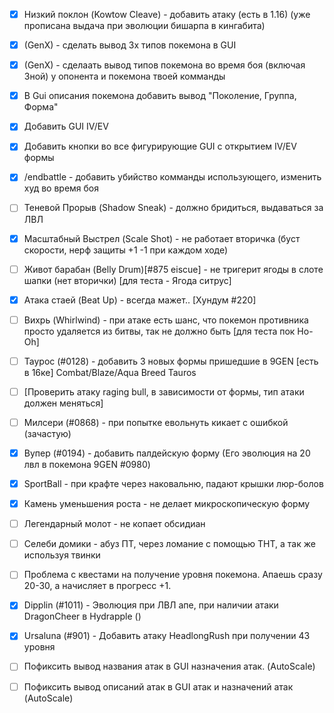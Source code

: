 
- [x]  Низкий поклон (Kowtow Cleave) - добавить атаку (есть в 1.16) (уже прописана выдача при эволюции бишарпа в кингабита)
- [x]  (GenX) - сделать вывод 3х типов покемона в GUI
- [x]  (GenX) - сделаать вывод типов покемона во время боя (включая 3ной) у опонента и покемона твоей комманды
- [x]  В Gui описания покемона добавить вывод "Поколение, Группа, Форма"
- [x]  Добавить GUI IV/EV
- [x]  Добавить кнопки во все фигурирующие GUI с открытием IV/EV формы
- [x]  /endbattle - добавить убийство комманды использующего, изменить худ во время боя

- [ ] Теневой Прорыв (Shadow Sneak) - должно бридиться, выдаваться за ЛВЛ

- [x] Масштабный Выстрел (Scale Shot)  - не работает вторичка (буст скорости, нерф защиты +1 -1 при каждом ходе)

- [ ] Живот барабан (Belly Drum)[#875 eiscue] - не тригерит ягоды в слоте шапки (нет вторички) [для теста - Ягода ситрус]

- [x] Атака стаей (Beat Up) - всегда мажет.. [Хундум #220]

- [ ] Вихрь (Whirlwind) - при атаке есть шанс, что покемон противника просто удаляется из битвы, так не должно быть [для теста пок Ho-Oh]

- [ ] Таурос (#0128) - добавить 3 новых формы пришедшие в 9GEN [есть в 16ке] Combat/Blaze/Aqua Breed Tauros
- [ ] [Проверить атаку raging bull, в зависимости от формы, тип атаки должен меняться]

- [ ] Милсери (#0868) - при попытке евольнуть кикает с ошибкой (зачастую)

- [x] Вупер (#0194) - добавить палдейскую форму (Его эволюция на 20 лвл в покемона 9GEN #0980)

- [x] SportBall - при крафте через наковальню, падают крышки люр-болов

- [x] Камень уменьшения роста - не делает микроскопическую форму

- [ ] Легендарный молот - не копает обсидиан

- [ ] Селеби домики - абуз ПТ, через ломание с помощью ТНТ, а так же используя твинки
- [ ] Проблема с квестами на получение уровня покемона. Апаешь сразу 20-30, а начисляет в прогресс +1.
- [x] Dipplin (#1011) - Эволюция при ЛВЛ апе, при наличии атаки DragonCheer в Hydrapple ()
- [x] Ursaluna (#901) - Добавить атаку HeadlongRush при получении 43 уровня
- [ ] Пофиксить вывод названия атак в GUI назначения атак. (AutoScale)
- [ ] Пофиксить вывод описаний атак в GUI атак и назначений атак (AutoScale)
